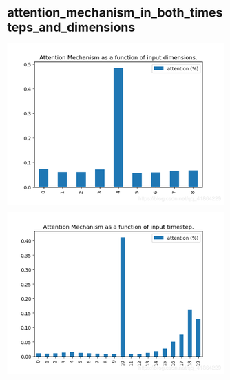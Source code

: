 # attention_mechanism_in_both_timesteps_and_dimensions
![Image text](https://github.com/woailingbli/attention_mechanism_in_both_timesteps_and_dimensions/blob/master/img/20200709151830403.png)

![Image text](https://github.com/woailingbli/attention_mechanism_in_both_timesteps_and_dimensions/blob/master/img/20200709151830420.png)

